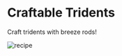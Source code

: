 # Craftable Tridents
Craft tridents with breeze rods!

![recipe](https://github.com/user-attachments/assets/bda7daa2-039f-442f-8511-f3c9d85df760)

